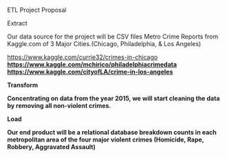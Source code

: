 ETL Project Proposal

Extract

Our data source for the project will be CSV files Metro Crime Reports from Kaggle.com of 3 Major Cities.(Chicago, Philadelphia, & Los Angeles)

https://www.kaggle.com/currie32/crimes-in-chicago <b>
https://www.kaggle.com/mchirico/philadelphiacrimedata <b>
https://www.kaggle.com/cityofLA/crime-in-los-angeles <b>

Transform

Concentrating on data from the year 2015, we will start cleaning the data by removing all non-violent crimes. 

Load

Our end product will be a relational database breakdown counts in each metropolitan area of the four major violent crimes (Homicide, Rape, Robbery, Aggravated Assault)
